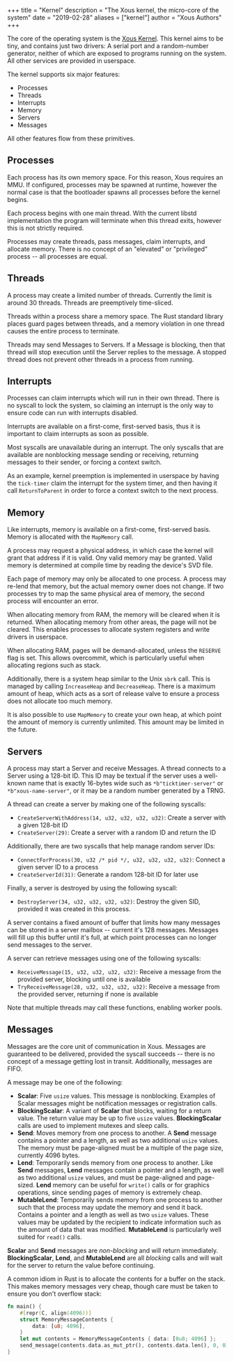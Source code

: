 +++
title = "Kernel"
description = "The Xous kernel, the micro-core of the system"
date = "2019-02-28"
aliases = ["kernel"]
author = "Xous Authors"
+++

The core of the operating system is the [Xous Kernel](https://github.com/betrusted-io/xous-core/tree/main/kernel). This kernel aims to be tiny, and contains just two drivers: A serial port and a random-number generator, neither of which are exposed to programs running on the system. All other services are provided in userspace.

The kernel supports six major features:

* Processes
* Threads
* Interrupts
* Memory
* Servers
* Messages

All other features flow from these primitives.

## Processes

Each process has its own memory space. For this reason, Xous requires an MMU. If configured, processes may be spawned at runtime, however the normal case is that the bootloader spawns all processes before the kernel begins.

Each process begins with one main thread. With the current libstd implementation the program will terminate when this thread exits, however this is not strictly required.

Processes may create threads, pass messages, claim interrupts, and allocate memory. There is no concept of an "elevated" or "privileged" process -- all processes are equal.

## Threads

A process may create a limited number of threads. Currently the limit is around 30 threads. Threads are preemptively time-sliced.

Threads within a process share a memory space. The Rust standard library places guard pages between threads, and a memory violation in one thread causes the entire process to terminate.

Threads may send Messages to Servers. If a Message is blocking, then that thread will stop execution until the Server replies to the message. A stopped thread does not prevent other threads in a process from running.

## Interrupts

Processes can claim interrupts which will run in their own thread. There is no syscall to lock the system, so claiming an interrupt is the only way to ensure code can run with interrupts disabled.

Interrupts are available on a first-come, first-served basis, thus it is important to claim interrupts as soon as possible.

Most syscalls are unavailable during an interrupt. The only syscalls that are available are nonblocking message sending or receiving, returning messages to their sender, or forcing a context switch.

As an example, kernel preemption is implemented in userspace by having the `tick-timer` claim the interrupt for the system timer, and then having it call `ReturnToParent` in order to force a context switch to the next process.

## Memory

Like interrupts, memory is available on a first-come, first-served basis. Memory is allocated with the `MapMemory` call.

A process may request a physical address, in which case the kernel will grant that address if it is valid. Ony valid memory may be granted. Valid memory is determined at compile time by reading the device's SVD file.

Each page of memory may only be allocated to one process. A process may re-lend that memory, but the actual memory owner does not change. If two processes try to map the same physical area of memory, the second process will encounter an error.

When allocating memory from RAM, the memory will be cleared when it is returned. When allocating memory from other areas, the page will not be cleared. This enables processes to allocate system registers and write drivers in userspace.

When allocating RAM, pages will be demand-allocated, unless the `RESERVE` flag is set. This allows overcommit, which is particularly useful when allocating regions such as stack.

Additionally, there is a system heap similar to the Unix `sbrk` call. This is managed by calling `IncreaseHeap` and `DecreaseHeap`. There is a maximum amount of heap, which acts as a sort of release valve to ensure a process does not allocate too much memory.

It is also possible to use `MapMemory` to create your own heap, at which point the amount of memory is currently unlimited. This amount may be limited in the future.

## Servers

A process may start a Server and receive Messages. A thread connects to a Server using a 128-bit ID. This ID may be textual if the server uses a well-known name that is exactly 16-bytes wide such as `*b"ticktimer-server"` or `*b"xous-name-server"`, or it may be a random number generated by a TRNG.

A thread can create a server by making one of the following syscalls:

* `CreateServerWithAddress(14, u32, u32, u32, u32)`: Create a server with a given 128-bit ID
* `CreateServer(29)`: Create a server with a random ID and return the ID

Additionally, there are two syscalls that help manage random server IDs:

* `ConnectForProcess(30, u32 /* pid */, u32, u32, u32, u32)`: Connect a given server ID to a process
* `CreateServerId(31)`: Generate a random 128-bit ID for later use

Finally, a server is destroyed by using the following syscall:

* `DestroyServer(34, u32, u32, u32, u32)`: Destroy the given SID, provided it was created in this process.

A server contains a fixed amount of buffer that limits how many messages can be stored in a server mailbox -- current it's 128 messages. Messages will fill up this buffer until it's full, at which point processes can no longer send messages to the server.

A server can retrieve messages using one of the following syscalls:

* `ReceiveMessage(15, u32, u32, u32, u32)`: Receive a message from the provided server, blocking until one is available
* `TryReceiveMessage(28, u32, u32, u32, u32)`: Receive a message from the provided server, returning if none is available

Note that multiple threads may call these functions, enabling worker pools.

## Messages

Messages are the core unit of communication in Xous. Messages are guaranteed to be delivered, provided the syscall succeeds -- there is no concept of a message getting lost in transit. Additionally, messages are FIFO.

A message may be one of the following:

* **Scalar**: Five `usize` values. This message is nonblocking. Examples of Scalar messages might be notification messages or registration calls.
* **BlockingScalar**: A variant of **Scalar** that blocks, waiting for a return value. The return value may be up to five `usize` values. **BlockingScalar** calls are used to implement mutexes and sleep calls.
* **Send**: Moves memory from one process to another. A **Send** message contains a pointer and a length, as well as two additional `usize` values. The memory must be page-aligned must be a multiple of the page size, currently 4096 bytes.
* **Lend**: Temporarily sends memory from one process to another. Like **Send** messages, **Lend** messages contain a pointer and a length, as well as two additional `usize` values, and must be page-aligned and page-sized. **Lend** memory can be useful for `write()` calls or for graphics operations, since sending pages of memory is extremely cheap.
* **MutableLend**: Temporarily sends memory from one process to another such that the process may update the memory and send it back. Contains a pointer and a length as well as two `usize` values. These values may be updated by the recipient to indicate information such as the amount of data that was modified. **MutableLend** is particularly well suited for `read()` calls.

**Scalar** and **Send** messages are *non-blocking* and will return immediately. **BlockingScalar**, **Lend**, and **MutableLend** are all *blocking* calls and will wait for the server to return the value before continuing.

A common idiom in Rust is to allocate the contents for a buffer on the stack. This makes memory messages very cheap, though care must be taken to ensure you don't overflow stack:

```rust
fn main() {
    #[repr(C, align(4096))]
    struct MemoryMessageContents {
        data: [u8; 4096],
    }
    let mut contents = MemoryMessageContents { data: [0u8; 4096] };
    send_message(contents.data.as_mut_ptr(), contents.data.len(), 0, 0);
}
```
